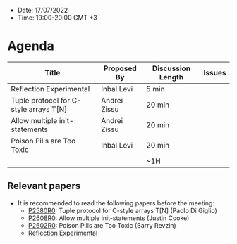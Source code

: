 * Date: 17/07/2022
* Time: 19:00-20:00 GMT +3

# Agenda

| Title | Proposed By | Discussion Length | Issues       |
|----------|-------------|-------------|----------------|
| Reflection Experimental | Inbal Levi | 5 min | |
| Tuple protocol for C-style arrays T[N] | Andrei Zissu | 20 min   |   |
| Allow multiple init-statements | Andrei Zissu | 20 min   |   |
|  Poison Pills are Too Toxic  | Inbal Levi | 20 min   |   |
|                     |   | ~1H      |   |

## Relevant papers

* It is recommended to read the following papers before the meeting:
  * [P2580R0](https://www.open-std.org/jtc1/sc22/wg21/docs/papers/2022/p2580r0.html): Tuple protocol for C-style arrays T[N] (Paolo Di Giglio)
  * [P2608R0](https://www.open-std.org/jtc1/sc22/wg21/docs/papers/2022/p2608r0.html): Allow multiple init-statements (Justin Cooke)
  * [P2602R0](https://www.open-std.org/jtc1/sc22/wg21/docs/papers/2022/p2602r0.html): Poison Pills are Too Toxic (Barry Revzin)
  * [Reflection Experimental](https://docs.google.com/document/d/1BwJy071WERGQedn8oMa11xnP15XM5l6nKxNS2jABx6Q/edit)
